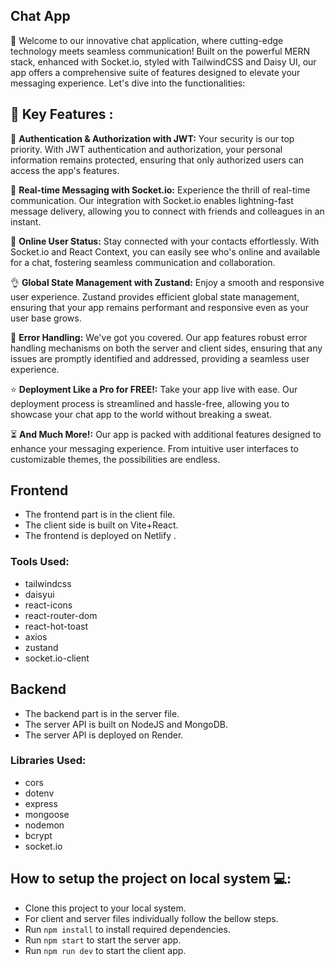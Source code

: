 ## Chat App

<p>
🌟 Welcome to our innovative chat application, where cutting-edge technology meets seamless communication! Built on the powerful MERN stack, enhanced with Socket.io, styled with TailwindCSS and Daisy UI, our app offers a comprehensive suite of features designed to elevate your messaging experience. Let's dive into the functionalities:
</p>


##  🔑 Key Features :

🎃 <b> Authentication & Authorization with JWT:</b> Your security is our top priority. With JWT authentication and authorization, your personal information remains protected, ensuring that only authorized users can access the app's features.

👾 <b>Real-time Messaging with Socket.io:</b> Experience the thrill of real-time communication. Our integration with Socket.io enables lightning-fast message delivery, allowing you to connect with friends and colleagues in an instant.

🚀 <b>Online User Status:</b> Stay connected with your contacts effortlessly. With Socket.io and React Context, you can easily see who's online and available for a chat, fostering seamless communication and collaboration.

👌 <b>Global State Management with Zustand:</b> Enjoy a smooth and responsive user experience. Zustand provides efficient global state management, ensuring that your app remains performant and responsive even as your user base grows.

🐞  <b>Error Handling:</b> We've got you covered. Our app features robust error handling mechanisms on both the server and client sides, ensuring that any issues are promptly identified and addressed, providing a seamless user experience.

⭐ <b>Deployment Like a Pro for FREE!:</b> Take your app live with ease. Our deployment process is streamlined and hassle-free, allowing you to showcase your chat app to the world without breaking a sweat.

⏳ <b>And Much More!:</b> Our app is packed with additional features designed to enhance your messaging experience. From intuitive user interfaces to customizable themes, the possibilities are endless.


## Frontend
- The frontend part is in the client file.
- The client side is built on Vite+React.
- The frontend is deployed on Netlify .

### Tools Used:
- tailwindcss 
- daisyui
- react-icons
- react-router-dom
- react-hot-toast
- axios
- zustand
- socket.io-client


## Backend 
- The backend part is in the server file.
- The server API is built on NodeJS and MongoDB.
- The server API is deployed on Render.

### Libraries Used:
- cors
- dotenv
- express
- mongoose
- nodemon
- bcrypt
- socket.io

## How to setup the project on local system 💻:
- Clone this project to your local system.
- For client and server files individually follow the bellow steps.
- Run `npm install` to install required dependencies.
- Run `npm start` to start the server app.
- Run `npm run dev` to start the client app.
